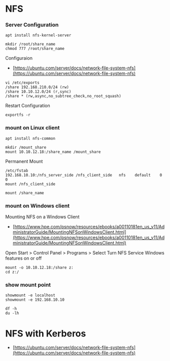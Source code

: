 # NFS

### Server Configuration
```
apt install nfs-kernel-server
```
```
mkdir /root/share_name
chmod 777 /root/share_name
```
Configuraion
- [https://ubuntu.com/server/docs/network-file-system-nfs](https://ubuntu.com/server/docs/network-file-system-nfs)

```
vi /etc/exports
/share 192.168.210.0/24 (rw)
/share 10.10.12.0/24 (r,sync)
/share * (rw,async,no_subtree_check,no_root_squash)
```
Restart Configuration
```
exportfs -r
```

### mount on Linux client
```
apt install nfs-common
```
```
mkdir /mount_share
mount 10.10.12.18:/share_name /mount_share
```
Permanent Mount
```
/etc/fstab
192.168.10.10:/nfs_server_side /nfs_client_side   nfs    default    0    0
mount /nfs_client_side
```
```
mount /share_name
```
### mount on Windows client
Mounting NFS on a Windows Client
- [https://www.hpe.com/psnow/resources/ebooks/a00110181en_us_v11/AdministratorGuide/MountingNFSonWindowsClient.html](https://www.hpe.com/psnow/resources/ebooks/a00110181en_us_v11/AdministratorGuide/MountingNFSonWindowsClient.html)

Open Start > Control Panel > Programs > Select Turn NFS Service Windows features on or off

```
mount -o 10.10.12.18:/share z:
cd z:/
```

### show mount point
```
showmount -e localhost
showmount -e 192.168.10.10
```
```
df -h
du -lh
```

# NFS with Kerberos

- [https://ubuntu.com/server/docs/network-file-system-nfs](https://ubuntu.com/server/docs/network-file-system-nfs)
